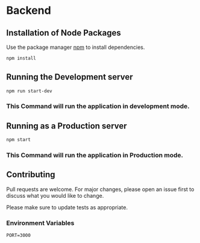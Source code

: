 # Backend
## Installation of Node Packages

Use the package manager [npm](http://www.npmjs.com) to install dependencies.

```bash
npm install
```

## Running the Development server
```bash
npm run start-dev
```
### This Command will run the application in development mode.

## Running as a Production server
``` bash
npm start 
```
### This Command will run the application in Production mode.
## Contributing
Pull requests are welcome. For major changes, please open an issue first to discuss what you would like to change.

Please make sure to update tests as appropriate.
### Environment Variables
```
PORT=3000
```